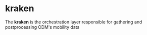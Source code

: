 # kraken
The **kraken** is the orchestration layer responsible for gathering and postprocessing ODM's mobility data
